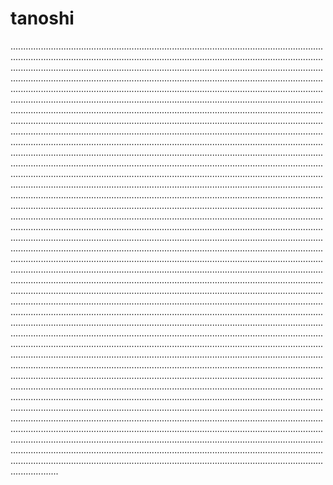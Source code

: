 # tanoshi

...................................................................................................................................................................................................................................................................................................................................................................................................................................................................................................................................................................................................................................................................................................................................................................................................................................................................................................................................................................................................................................................................................................................................................................................................................................................................................................................................................................................................................................................................................................................................................................................................................................................................................................................................................................................................................................................................................................................................................................................................................................................................................................................................................................................................................................................................................................................................................................................................................................................................................................................................................................................................................................................................................................................................................................................................................................................................................................................................................................................................................................................................................................................................................................................................................................................................................................................................................................................................................................................................................................................................................................................................................................................................................................................................................................................................................................................................................................................................................................................................................................................................................................................................................................................................................................................................................................................................................................................................................................................................................................................................................................................................................................................................................................................................................................................................................................................................................................................................................................................................................................................................................................................................................................................